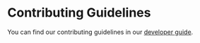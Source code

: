 # Contributing Guidelines

You can find our contributing guidelines in our
[developer guide](https://biodynamo.org/docs/devguide/contribute/).
